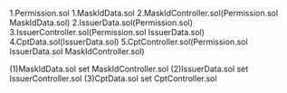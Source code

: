 1.Permission.sol 
1.MaskIdData.sol
2.MaskIdController.sol(Permission.sol  MaskIdData.sol)
2.IssuerData.sol(Permission.sol)
3.IssuerController.sol(Permission.sol IssuerData.sol)
4.CptData.sol(IssuerData.sol)
5.CptController.sol(Permission.sol IssuerData.sol MaskIdController.sol)

(1)MaskIdData.sol  	set  	MaskIdController.sol
(2)IssuerData.sol	set  	IssuerController.sol
(3)CptData.sol  	set  	CptController.sol